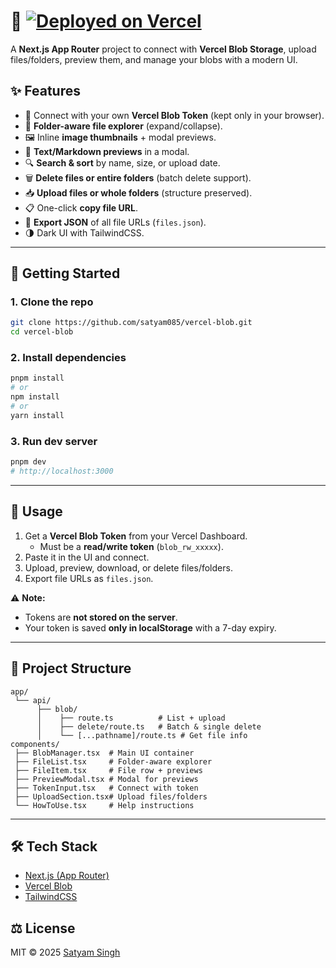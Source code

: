 # 🚀 [![Deployed on Vercel](https://vercel.com/button)](https://vercel-blob-manager.vercel.app/)
A **Next.js App Router** project to connect with **Vercel Blob Storage**, upload files/folders, preview them, and manage your blobs with a modern UI.  

## ✨ Features  

- 🔑 Connect with your own **Vercel Blob Token** (kept only in your browser).  
- 📂 **Folder-aware file explorer** (expand/collapse).  
- 🖼 Inline **image thumbnails** + modal previews.  
- 📄 **Text/Markdown previews** in a modal.  
- 🔍 **Search & sort** by name, size, or upload date.  
- 🗑 **Delete files or entire folders** (batch delete support).  
- 📥 **Upload files or whole folders** (structure preserved).  
- 📋 One-click **copy file URL**.  
- 📑 **Export JSON** of all file URLs (`files.json`).  
- 🌗 Dark UI with TailwindCSS.  

---

## 🚀 Getting Started  

### 1. Clone the repo  

```bash
git clone https://github.com/satyam085/vercel-blob.git
cd vercel-blob
```

### 2. Install dependencies  

```bash
pnpm install
# or
npm install
# or
yarn install
```

### 3. Run dev server  

```bash
pnpm dev
# http://localhost:3000
```

---

## 🔑 Usage  

1. Get a **Vercel Blob Token** from your Vercel Dashboard.  
   - Must be a **read/write token** (`blob_rw_xxxxx`).  
2. Paste it in the UI and connect.  
3. Upload, preview, download, or delete files/folders.  
4. Export file URLs as `files.json`.  

⚠️ **Note:**  
- Tokens are **not stored on the server**.  
- Your token is saved **only in localStorage** with a 7-day expiry.  

---

## 📁 Project Structure  

```
app/
 └── api/
      ├── blob/
      │    ├── route.ts          # List + upload
      │    ├── delete/route.ts   # Batch & single delete
      │    └── [...pathname]/route.ts # Get file info
components/
 ├── BlobManager.tsx  # Main UI container
 ├── FileList.tsx     # Folder-aware explorer
 ├── FileItem.tsx     # File row + previews
 ├── PreviewModal.tsx # Modal for previews
 ├── TokenInput.tsx   # Connect with token
 ├── UploadSection.tsx# Upload files/folders
 └── HowToUse.tsx     # Help instructions
```

---

## 🛠️ Tech Stack  

- [Next.js (App Router)](https://nextjs.org/)  
- [Vercel Blob](https://vercel.com/docs/storage/vercel-blob)  
- [TailwindCSS](https://tailwindcss.com/)  

## ⚖️ License  

MIT © 2025 [Satyam Singh](https://github.com/satyam085)  